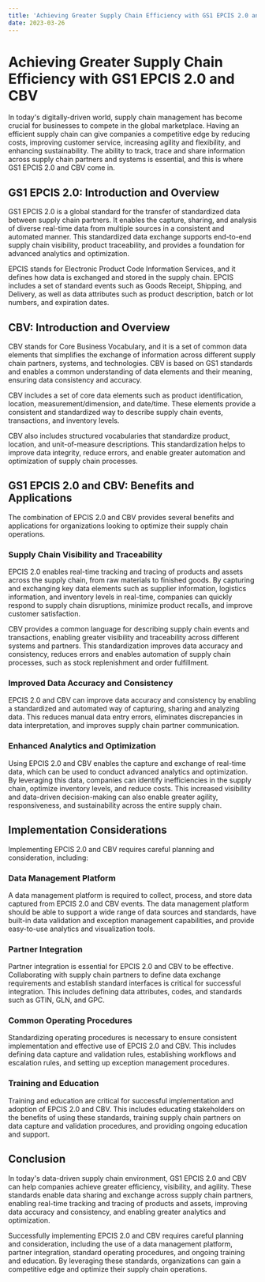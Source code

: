 ```yaml
---
title: 'Achieving Greater Supply Chain Efficiency with GS1 EPCIS 2.0 and CBV '
date: 2023-03-26
---
```


# Achieving Greater Supply Chain Efficiency with GS1 EPCIS 2.0 and CBV

In today's digitally-driven world, supply chain management has become crucial for businesses to compete in the global marketplace. Having an efficient supply chain can give companies a competitive edge by reducing costs, improving customer service, increasing agility and flexibility, and enhancing sustainability. The ability to track, trace and share information across supply chain partners and systems is essential, and this is where GS1 EPCIS 2.0 and CBV come in.

## GS1 EPCIS 2.0: Introduction and Overview 

GS1 EPCIS 2.0 is a global standard for the transfer of standardized data between supply chain partners. It enables the capture, sharing, and analysis of diverse real-time data from multiple sources in a consistent and automated manner. This standardized data exchange supports end-to-end supply chain visibility, product traceability, and provides a foundation for advanced analytics and optimization.

EPCIS stands for Electronic Product Code Information Services, and it defines how data is exchanged and stored in the supply chain. EPCIS includes a set of standard events such as Goods Receipt, Shipping, and Delivery, as well as data attributes such as product description, batch or lot numbers, and expiration dates.

## CBV: Introduction and Overview 

CBV stands for Core Business Vocabulary, and it is a set of common data elements that simplifies the exchange of information across different supply chain partners, systems, and technologies. CBV is based on GS1 standards and enables a common understanding of data elements and their meaning, ensuring data consistency and accuracy.

CBV includes a set of core data elements such as product identification, location, measurement/dimension, and date/time. These elements provide a consistent and standardized way to describe supply chain events, transactions, and inventory levels.

CBV also includes structured vocabularies that standardize product, location, and unit-of-measure descriptions. This standardization helps to improve data integrity, reduce errors, and enable greater automation and optimization of supply chain processes.

## GS1 EPCIS 2.0 and CBV: Benefits and Applications

The combination of EPCIS 2.0 and CBV provides several benefits and applications for organizations looking to optimize their supply chain operations.

### Supply Chain Visibility and Traceability

EPCIS 2.0 enables real-time tracking and tracing of products and assets across the supply chain, from raw materials to finished goods. By capturing and exchanging key data elements such as supplier information, logistics information, and inventory levels in real-time, companies can quickly respond to supply chain disruptions, minimize product recalls, and improve customer satisfaction.

CBV provides a common language for describing supply chain events and transactions, enabling greater visibility and traceability across different systems and partners. This standardization improves data accuracy and consistency, reduces errors and enables automation of supply chain processes, such as stock replenishment and order fulfillment.

### Improved Data Accuracy and Consistency

EPCIS 2.0 and CBV can improve data accuracy and consistency by enabling a standardized and automated way of capturing, sharing and analyzing data. This reduces manual data entry errors, eliminates discrepancies in data interpretation, and improves supply chain partner communication.

### Enhanced Analytics and Optimization

Using EPCIS 2.0 and CBV enables the capture and exchange of real-time data, which can be used to conduct advanced analytics and optimization. By leveraging this data, companies can identify inefficiencies in the supply chain, optimize inventory levels, and reduce costs. This increased visibility and data-driven decision-making can also enable greater agility, responsiveness, and sustainability across the entire supply chain.

## Implementation Considerations

Implementing EPCIS 2.0 and CBV requires careful planning and consideration, including:

### Data Management Platform 

A data management platform is required to collect, process, and store data captured from EPCIS 2.0 and CBV events. The data management platform should be able to support a wide range of data sources and standards, have built-in data validation and exception management capabilities, and provide easy-to-use analytics and visualization tools.

### Partner Integration 

Partner integration is essential for EPCIS 2.0 and CBV to be effective. Collaborating with supply chain partners to define data exchange requirements and establish standard interfaces is critical for successful integration. This includes defining data attributes, codes, and standards such as GTIN, GLN, and GPC.

### Common Operating Procedures

Standardizing operating procedures is necessary to ensure consistent implementation and effective use of EPCIS 2.0 and CBV. This includes defining data capture and validation rules, establishing workflows and escalation rules, and setting up exception management procedures.

### Training and Education 

Training and education are critical for successful implementation and adoption of EPCIS 2.0 and CBV. This includes educating stakeholders on the benefits of using these standards, training supply chain partners on data capture and validation procedures, and providing ongoing education and support.

## Conclusion

In today's data-driven supply chain environment, GS1 EPCIS 2.0 and CBV can help companies achieve greater efficiency, visibility, and agility. These standards enable data sharing and exchange across supply chain partners, enabling real-time tracking and tracing of products and assets, improving data accuracy and consistency, and enabling greater analytics and optimization.

Successfully implementing EPCIS 2.0 and CBV requires careful planning and consideration, including the use of a data management platform, partner integration, standard operating procedures, and ongoing training and education. By leveraging these standards, organizations can gain a competitive edge and optimize their supply chain operations.
